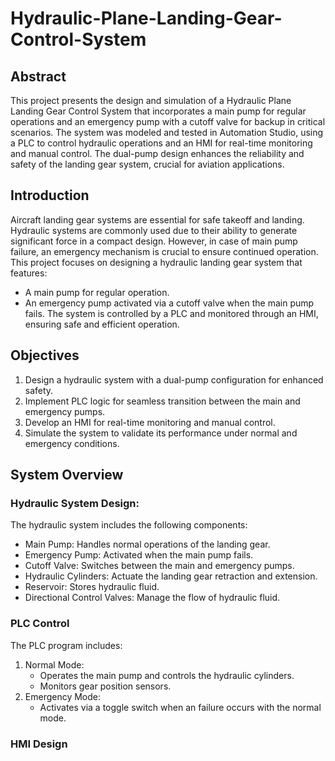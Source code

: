 # Hydraulic-Plane-Landing-Gear-Control-System
## Abstract
This project presents the design and simulation of a Hydraulic Plane Landing Gear Control System that incorporates a main pump for regular operations and an emergency pump with a cutoff valve for backup in critical scenarios. The system was modeled and tested in Automation Studio, using a PLC to control hydraulic operations and an HMI for real-time monitoring and manual control. The dual-pump design enhances the reliability and safety of the landing gear system, crucial for aviation applications.

## Introduction
Aircraft landing gear systems are essential for safe takeoff and landing. Hydraulic systems are commonly used due to their ability to generate significant force in a compact design. However, in case of main pump failure, an emergency mechanism is crucial to ensure continued operation.
This project focuses on designing a hydraulic landing gear system that features:
- A main pump for regular operation.
- An emergency pump activated via a cutoff valve when the main pump fails.
The system is controlled by a PLC and monitored through an HMI, ensuring safe and efficient operation.

## Objectives
1. Design a hydraulic system with a dual-pump configuration for enhanced safety.
2. Implement PLC logic for seamless transition between the main and emergency pumps.
3. Develop an HMI for real-time monitoring and manual control.
4. Simulate the system to validate its performance under normal and emergency conditions.

## System Overview
### Hydraulic System Design:
The hydraulic system includes the following components:
- Main Pump: Handles normal operations of the landing gear.
- Emergency Pump: Activated when the main pump fails.
- Cutoff Valve: Switches between the main and emergency pumps.
- Hydraulic Cylinders: Actuate the landing gear retraction and extension.
- Reservoir: Stores hydraulic fluid.
- Directional Control Valves: Manage the flow of hydraulic fluid.

### PLC Control
The PLC program includes:
1. Normal Mode:
   - Operates the main pump and controls the hydraulic cylinders.
   - Monitors gear position sensors.
2. Emergency Mode:
   - Activates via a toggle switch when an failure occurs with the normal mode.

### HMI Design
  
